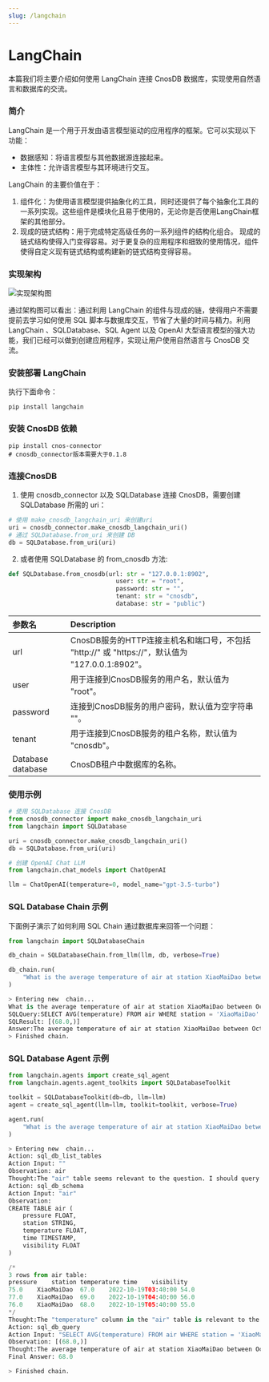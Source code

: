 ```yaml
---
slug: /langchain
---
```


# LangChain

本篇我们将主要介绍如何使用 LangChain 连接 CnosDB 数据库，实现使用自然语言和数据库的交流。

### 简介

LangChain 是一个用于开发由语言模型驱动的应用程序的框架。它可以实现以下功能：

- 数据感知：将语言模型与其他数据源连接起来。
- 主体性：允许语言模型与其环境进行交互。

LangChain 的主要价值在于：

1. 组件化：为使用语言模型提供抽象化的工具，同时还提供了每个抽象化工具的一系列实现。这些组件是模块化且易于使用的，无论你是否使用LangChain框架的其他部分。
2. 现成的链式结构：用于完成特定高级任务的一系列组件的结构化组合。
   现成的链式结构使得入门变得容易。对于更复杂的应用程序和细致的使用情况，组件使得自定义现有链式结构或构建新的链式结构变得容易。

### 实现架构

![实现架构图](/img/Langchain.png)

通过架构图可以看出：通过利用 LangChain 的组件与现成的链，使得用户不需要提前去学习如何使用 SQL 脚本与数据库交互，节省了大量的时间与精力。利用 LangChain 、SQLDatabase、SQL Agent 以及 OpenAI 大型语言模型的强大功能，我们已经可以做到创建应用程序，实现让用户使用自然语言与 CnosDB 交流。

### 安装部署 LangChain

执行下面命令：

```shell
pip install langchain
```

### 安装 CnosDB 依赖

```shell
pip install cnos-connector
# cnosdb_connector版本需要大于0.1.8
```

### 连接CnosDB

1. 使用 cnosdb_connector 以及 SQLDatabase 连接 CnosDB，需要创建 SQLDatabase 所需的 uri：

```python
# 使用 make_cnosdb_langchain_uri 来创建uri
uri = cnosdb_connector.make_cnosdb_langchain_uri()
# 通过 SQLDatabase.from_uri 来创建 DB
db = SQLDatabase.from_uri(uri)
```

2. 或者使用 SQLDatabase 的 from_cnosdb 方法:

```python
def SQLDatabase.from_cnosdb(url: str = "127.0.0.1:8902",
                              user: str = "root",
                              password: str = "",
                              tenant: str = "cnosdb",
                              database: str = "public")
```

| 参数名               | Description                                                                |
| :---------------- | :------------------------------------------------------------------------- |
| url               | CnosDB服务的HTTP连接主机名和端口号，不包括 "http\://" 或 "https\://"，默认值为 "127.0.0.1:8902"。 |
| user              | 用于连接到CnosDB服务的用户名，默认值为 "root"。                                             |
| password          | 连接到CnosDB服务的用户密码，默认值为空字符串 ""。                                              |
| tenant            | 用于连接到CnosDB服务的租户名称，默认值为 "cnosdb"。                                          |
| Database database | CnosDB租户中数据库的名称。                                                           |

### 使用示例

```python
# 使用 SQLDatabase 连接 CnosDB
from cnosdb_connector import make_cnosdb_langchain_uri
from langchain import SQLDatabase

uri = cnosdb_connector.make_cnosdb_langchain_uri()
db = SQLDatabase.from_uri(uri)

# 创建 OpenAI Chat LLM
from langchain.chat_models import ChatOpenAI

llm = ChatOpenAI(temperature=0, model_name="gpt-3.5-turbo")
```

### SQL Database Chain 示例

下面例子演示了如何利用 SQL Chain 通过数据库来回答一个问题：

```python
from langchain import SQLDatabaseChain

db_chain = SQLDatabaseChain.from_llm(llm, db, verbose=True)

db_chain.run(
    "What is the average temperature of air at station XiaoMaiDao between October 19, 2022 and October 20, 2022?"
)
```

```python
> Entering new  chain...
What is the average temperature of air at station XiaoMaiDao between October 19, 2022 and Occtober 20, 2022?
SQLQuery:SELECT AVG(temperature) FROM air WHERE station = 'XiaoMaiDao' AND time >= '2022-10-19' AND time < '2022-10-20'
SQLResult: [(68.0,)]
Answer:The average temperature of air at station XiaoMaiDao between October 19, 2022 and October 20, 2022 is 68.0.
> Finished chain.
```

### SQL Database Agent 示例

```python
from langchain.agents import create_sql_agent
from langchain.agents.agent_toolkits import SQLDatabaseToolkit

toolkit = SQLDatabaseToolkit(db=db, llm=llm)
agent = create_sql_agent(llm=llm, toolkit=toolkit, verbose=True)
```

```python
agent.run(
    "What is the average temperature of air at station XiaoMaiDao between October 19, 2022 and Occtober 20, 2022?"
)
```

```python
> Entering new  chain...
Action: sql_db_list_tables
Action Input: ""
Observation: air
Thought:The "air" table seems relevant to the question. I should query the schema of the "air" table to see what columns are available.
Action: sql_db_schema
Action Input: "air"
Observation: 
CREATE TABLE air (
	pressure FLOAT, 
	station STRING, 
	temperature FLOAT, 
	time TIMESTAMP, 
	visibility FLOAT
)

/*
3 rows from air table:
pressure	station	temperature	time	visibility
75.0	XiaoMaiDao	67.0	2022-10-19T03:40:00	54.0
77.0	XiaoMaiDao	69.0	2022-10-19T04:40:00	56.0
76.0	XiaoMaiDao	68.0	2022-10-19T05:40:00	55.0
*/
Thought:The "temperature" column in the "air" table is relevant to the question. I can query the average temperature between the specified dates.
Action: sql_db_query
Action Input: "SELECT AVG(temperature) FROM air WHERE station = 'XiaoMaiDao' AND time >= '2022-10-19' AND time <= '2022-10-20'"
Observation: [(68.0,)]
Thought:The average temperature of air at station XiaoMaiDao between October 19, 2022 and October 20, 2022 is 68.0. 
Final Answer: 68.0

> Finished chain.
```
